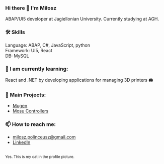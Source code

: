 ### Hi there 👋 I'm Miłosz
ABAP/UI5 developer at Jagiellonian University. Currently studying at AGH. 

### 🛠 Skills <br>
 Language: ABAP, C#, JavaScript, python <br>
 Framework: UI5, React <br> 
 DB: MySQL

### 🌱 I am currently learning:
React and .NET by developing applications for managing 3D printers 🖨️

### 🍾 Main Projects:
- [Mugen](https://github.com/neeflez/Mugen)
- [Mosu Controllers](https://www.youtube.com/@mosucontrollers7685) 

### 📫 How to reach me:
- milosz.polinceusz@gmail.com
- [LinkedIn](https://www.linkedin.com/in/mi%C5%82osz-polinceusz/)
<br>
<small>Yes. This is my cat in the profile picture.</small>
<!--
**neeflez/neeflez** is a ✨ _special_ ✨ repository because its `README.md` (this file) appears on your GitHub profile.

Here are some ideas to get you started:

- 🔭 I’m currently working on ...
- 🌱 I’m currently learning ...
- 👯 I’m looking to collaborate on ...
- 🤔 I’m looking for help with ...
- 💬 Ask me about ...
- 📫 How to reach me: ...
- 😄 Pronouns: ...
- ⚡ Fun fact: ...
-->
